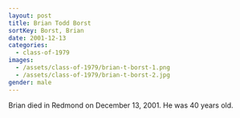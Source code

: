 ```yaml
---
layout: post
title: Brian Todd Borst
sortKey: Borst, Brian
date: 2001-12-13
categories:
  - class-of-1979
images:
  - /assets/class-of-1979/brian-t-borst-1.png
  - /assets/class-of-1979/brian-t-borst-2.jpg
gender: male
---
```

Brian died in Redmond on December 13, 2001. He was 40 years old.
